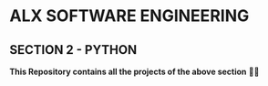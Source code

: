 # ALX SOFTWARE ENGINEERING
## SECTION 2 - PYTHON
**This Repository contains all the projects of the above section**
:man_technologist:
